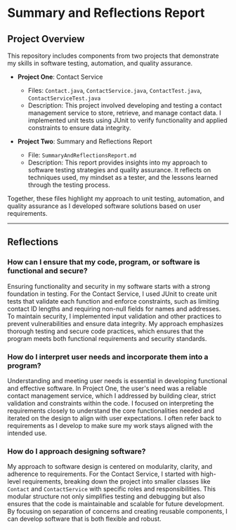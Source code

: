 # Summary and Reflections Report

## Project Overview

This repository includes components from two projects that demonstrate my skills in software testing, automation, and quality assurance. 

- **Project One**: Contact Service
  - Files: `Contact.java`, `ContactService.java`, `ContactTest.java`, `ContactServiceTest.java`
  - Description: This project involved developing and testing a contact management service to store, retrieve, and manage contact data. I implemented unit tests using JUnit to verify functionality and applied constraints to ensure data integrity.

- **Project Two**: Summary and Reflections Report
  - File: `SummaryAndReflectionsReport.md`
  - Description: This report provides insights into my approach to software testing strategies and quality assurance. It reflects on techniques used, my mindset as a tester, and the lessons learned through the testing process.

Together, these files highlight my approach to unit testing, automation, and quality assurance as I developed software solutions based on user requirements.

---

## Reflections

### How can I ensure that my code, program, or software is functional and secure?

Ensuring functionality and security in my software starts with a strong foundation in testing. For the Contact Service, I used JUnit to create unit tests that validate each function and enforce constraints, such as limiting contact ID lengths and requiring non-null fields for names and addresses. To maintain security, I implemented input validation and other practices to prevent vulnerabilities and ensure data integrity. My approach emphasizes thorough testing and secure code practices, which ensures that the program meets both functional requirements and security standards.

### How do I interpret user needs and incorporate them into a program?

Understanding and meeting user needs is essential in developing functional and effective software. In Project One, the user's need was a reliable contact management service, which I addressed by building clear, strict validation and constraints within the code. I focused on interpreting the requirements closely to understand the core functionalities needed and iterated on the design to align with user expectations. I often refer back to requirements as I develop to make sure my work stays aligned with the intended use.

### How do I approach designing software?

My approach to software design is centered on modularity, clarity, and adherence to requirements. For the Contact Service, I started with high-level requirements, breaking down the project into smaller classes like `Contact` and `ContactService` with specific roles and responsibilities. This modular structure not only simplifies testing and debugging but also ensures that the code is maintainable and scalable for future development. By focusing on separation of concerns and creating reusable components, I can develop software that is both flexible and robust.
